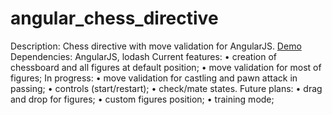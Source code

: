 # angular_chess_directive

Description: Chess directive with move validation for AngularJS.
[Demo](https://artem-shev.github.io/angularchess/)  
Dependencies: AngularJS, lodash
Current features: 
	•	creation of chessboard and all figures at default position;
	•	move validation for most of figures;
In progress: 
	•	move validation for castling and pawn attack in passing;
	•	controls (start/restart);
	•	check/mate states.
Future plans: 
	•	drag and drop for figures;
	•	custom figures position;
	•	training mode; 
